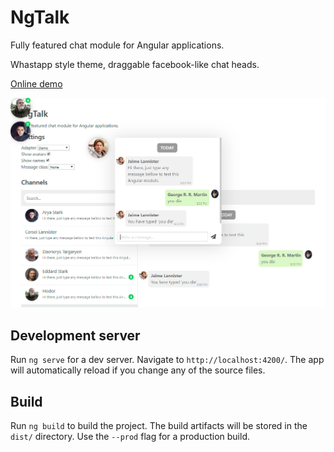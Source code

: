 # NgTalk

Fully featured chat module for Angular applications.

Whastapp style theme, draggable facebook-like chat heads.

[Online demo](https://ideatic.github.io/ng-talk/demo/)

![Screenshot](screenshot.png?raw=true)

## Development server

Run `ng serve` for a dev server. Navigate to `http://localhost:4200/`. The app will automatically reload if you change any of the source files.

## Build

Run `ng build` to build the project. The build artifacts will be stored in the `dist/` directory. Use the `--prod` flag for a production build.
